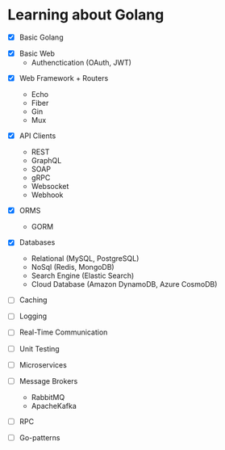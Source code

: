 # Learning about Golang

- [x] Basic Golang

* [X] Basic Web
  - Authenctication (OAuth, JWT)

- [x] Web Framework + Routers
  - Echo
  - Fiber
  - Gin
  - Mux

- [X] API Clients
  - REST
  - GraphQL
  - SOAP
  - gRPC
  - Websocket
  - Webhook

- [X] ORMS
  - GORM

- [X] Databases
  - Relational (MySQL, PostgreSQL)
  - NoSql (Redis, MongoDB)
  - Search Engine (Elastic Search)
  - Cloud Database (Amazon DynamoDB, Azure CosmoDB)

- [ ] Caching
- [ ] Logging
- [ ] Real-Time Communication

- [ ] Unit Testing
- [ ] Microservices
- [ ] Message Brokers
  - RabbitMQ
  - ApacheKafka
- [ ] RPC
- [ ] Go-patterns

